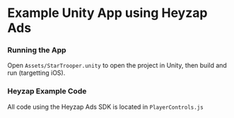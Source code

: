 Example Unity App using Heyzap Ads
=================

### Running the App

Open `Assets/StarTrooper.unity` to open the project in Unity, then build and run (targetting iOS).

### Heyzap Example Code

All code using the Heyzap Ads SDK is located in `PlayerControls.js`
